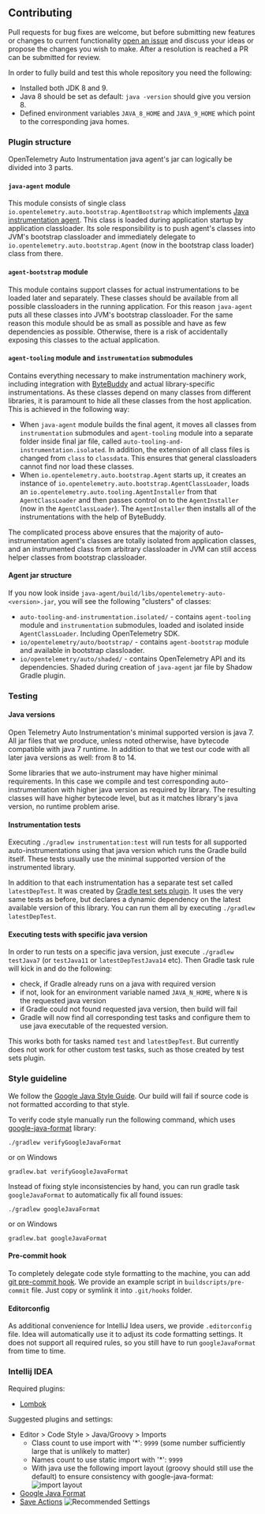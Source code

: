 ## Contributing

Pull requests for bug fixes are welcome, but before submitting new features or changes to current functionality [open an issue](https://github.com/open-telemetry/opentelemetry-auto-instr-java/issues/new)
and discuss your ideas or propose the changes you wish to make. After a resolution is reached a PR can be submitted for review.

In order to fully build and test this whole repository you need the following:
* Installed both JDK 8 and 9.
* Java 8 should be set as default: `java -version` should give you version 8.
* Defined environment variables `JAVA_8_HOME` and `JAVA_9_HOME` which point to the corresponding java homes. 

### Plugin structure
OpenTelemetry Auto Instrumentation java agent's jar can logically be divided into 3 parts.

#### `java-agent` module
This module consists of single class `io.opentelemetry.auto.bootstrap.AgentBootstrap` 
which implements [Java instrumentation agent](https://docs.oracle.com/javase/7/docs/api/java/lang/instrument/package-summary.html).
This class is loaded during application startup by application classloader. 
Its sole responsibility is to push agent's classes into JVM's bootstrap classloader 
and immediately delegate to `io.opentelemetry.auto.bootstrap.Agent` (now in the bootstrap class loader) class from there.

#### `agent-bootstrap` module
This module contains support classes for actual instrumentations to be loaded later and separately. 
These classes should be available from all possible classloaders in the running application. 
For this reason `java-agent` puts all these classes into JVM's bootstrap classloader.
For the same reason this module should be as small as possible and have as few dependencies as possible. 
Otherwise, there is a risk of accidentally exposing this classes to the actual application.

#### `agent-tooling` module and `instrumentation` submodules
Contains everything necessary to make instrumentation machinery work, 
including integration with [ByteBuddy](https://bytebuddy.net/) and actual library-specific instrumentations. 
As these classes depend on many classes from different libraries, 
it is paramount to hide all these classes from the host application. 
This is achieved in the following way:
* When `java-agent` module builds the final agent, it moves all classes from `instrumentation` submodules 
and `agent-tooling` module into a separate folder inside final jar file, called `auto-tooling-and-instrumentation.isolated`. 
In addition, the extension of all class files is changed from `class` to `classdata`. 
This ensures that general classloaders cannot find nor load these classes.
* When `io.opentelemetry.auto.bootstrap.Agent` starts up, 
it creates an instance of `io.opentelemetry.auto.bootstrap.AgentClassLoader`, 
loads an `io.opentelemetry.auto.tooling.AgentInstaller` from that `AgentClassLoader` 
and then passes control on to the `AgentInstaller` (now in the `AgentClassLoader`). The `AgentInstaller` then installs all of the instrumentations with the help of ByteBuddy.

The complicated process above ensures that the majority of auto-instrumentation agent's classes
are totally isolated from application classes, 
and an instrumented class from arbitrary classloader in JVM can still access helper classes from bootstrap classloader.

#### Agent jar structure
If you now look inside `java-agent/build/libs/opentelemetry-auto-<version>.jar`, 
you will see the following "clusters" of classes:
* `auto-tooling-and-instrumentation.isolated/` - contains `agent-tooling` module and 
`instrumentation` submodules, loaded and isolated inside `AgentClassLoader`. 
Including OpenTelemetry SDK.
* `io/opentelemetry/auto/bootstrap/` - contains `agent-bootstrap` module and available in
bootstrap classloader.
* `io/opentelemetry/auto/shaded/` - contains OpenTelemetry API and its dependencies. 
Shaded during creation of `java-agent` jar file by Shadow Gradle plugin.

### Testing
#### Java versions
Open Telemetry Auto Instrumentation's minimal supported version is java 7.
All jar files that we produce, unless noted otherwise, have bytecode compatible with java 7 runtime. 
In addition to that we test our code with all later java versions as well: from 8 to 14.

Some libraries that we auto-instrument may have higher minimal requirements.
In this case we compile and test corresponding auto-instrumentation with higher java version as required by library.
The resulting classes will have higher bytecode level, 
but as it matches library's java version, no runtime problem arise.

#### Instrumentation tests
Executing `./gradlew instrumentation:test` will run tests for all supported auto-instrumentations 
using that java version which runs the Gradle build itself. 
These tests usually use the minimal supported version of the instrumented library.

In addition to that each instrumentation has a separate test set called `latestDepTest`.
It was created by [Gradle test sets plugin](https://github.com/unbroken-dome/gradle-testsets-plugin).
It uses the very same tests as before, but declares a dynamic dependency on the latest available version of this library.
You can run them all by executing `./gradlew latestDepTest`.

#### Executing tests with specific java version
In order to run tests on a specific java version, just execute `./gradlew testJava7` (or `testJava11` or `latestDepTestJava14` etc).
Then Gradle task rule will kick in and do the following:
* check, if Gradle already runs on a java with required version
* if not, look for an environment variable named `JAVA_N_HOME`, where `N` is the requested java version
* if Gradle could not found requested java version, then build will fail
* Gradle will now find all corresponding test tasks and configure them to use java executable of the requested version.

This works both for tasks named `test` and `latestDepTest`.
But currently does not work for other custom test tasks, such as those created by test sets plugin.

### Style guideline

We follow the [Google Java Style Guide](https://google.github.io/styleguide/javaguide.html). 
Our build will fail if source code is not formatted according to that style.

To verify code style manually run the following command, 
which uses [google-java-format](https://github.com/google/google-java-format) library:

`./gradlew verifyGoogleJavaFormat`

or on Windows

`gradlew.bat verifyGoogleJavaFormat`

Instead of fixing style inconsistencies by hand, you can run gradle task `googleJavaFormat`
to automatically fix all found issues:

`./gradlew googleJavaFormat`

or on Windows

`gradlew.bat googleJavaFormat`

#### Pre-commit hook
To completely delegate code style formatting to the machine, 
you can add [git pre-commit hook](https://git-scm.com/docs/githooks).
We provide an example script in `buildscripts/pre-commit` file.
Just copy or symlink it into `.git/hooks` folder.


#### Editorconfig 
As additional convenience for IntelliJ Idea users, we provide `.editorconfig` file.
Idea will automatically use it to adjust its code formatting settings.
It does not support all required rules, so you still have to run `googleJavaFormat` from time to time.

### Intellij IDEA

Required plugins:
* [Lombok](https://plugins.jetbrains.com/plugin/6317-lombok-plugin)

Suggested plugins and settings:

* Editor > Code Style > Java/Groovy > Imports
  * Class count to use import with '*': `9999` (some number sufficiently large that is unlikely to matter)
  * Names count to use static import with '*': `9999`
  * With java use the following import layout (groovy should still use the default) to ensure consistency with google-java-format:
    ![import layout](https://user-images.githubusercontent.com/734411/43430811-28442636-94ae-11e8-86f1-f270ddcba023.png)
* [Google Java Format](https://plugins.jetbrains.com/plugin/8527-google-java-format)
* [Save Actions](https://plugins.jetbrains.com/plugin/7642-save-actions)
  ![Recommended Settings](https://user-images.githubusercontent.com/734411/43430944-db84bf8a-94ae-11e8-8cec-0daa064937c4.png)
